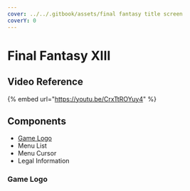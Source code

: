 ```yaml
---
cover: ../../.gitbook/assets/final fantasy title screen
coverY: 0
---
```


# Final Fantasy XIII

## Video Reference

{% embed url="https://youtu.be/CrxTtROYuy4" %}

## Components

* [Game Logo](../../game-components/game-logo.md)
* Menu List
* Menu Cursor
* Legal Information



### Game Logo
